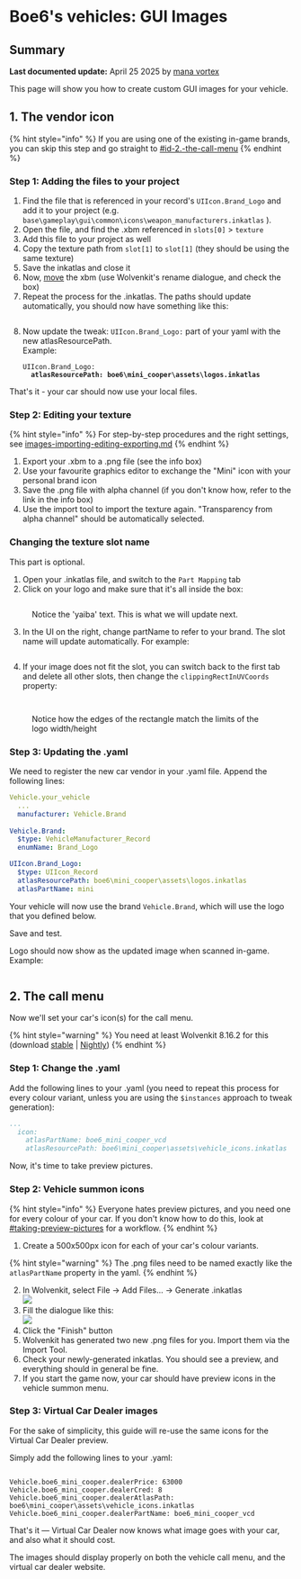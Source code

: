 # Boe6's vehicles: GUI Images

## Summary

**Last documented update:** April 25 2025 by [mana vortex](https://app.gitbook.com/u/NfZBoxGegfUqB33J9HXuCs6PVaC3 "mention")

This page will show you how to create custom GUI images for your vehicle.

## 1. The vendor icon

{% hint style="info" %}
If you are using one of the existing in-game brands, you can skip this step and go straight to [#id-2.-the-call-menu](boe6s-vehicles-gui-images.md#id-2.-the-call-menu "mention")
{% endhint %}

### Step 1: Adding the files to your project

1. Find the file that is referenced in your record's `UIIcon.Brand_Logo`  and add it to your project (e.g. `base\gameplay\gui\common\icons\weapon_manufacturers.inkatlas` ).
2. Open the file, and find the .xbm referenced in `slots[0]` > `texture`&#x20;
3. Add this file to your project as well
4. Copy the texture path from `slot[1]`  to `slot[1]` (they should be using the same texture)
5. Save the inkatlas and close it
6. Now, [move](https://app.gitbook.com/s/-MP_ozZVx2gRZUPXkd4r/wolvenkit-app/editor/project-explorer#rename) the xbm (use Wolvenkit's rename dialogue, and check the box)
7. Repeat the process for the .inkatlas. The paths should update automatically, you should now have something like this:

<figure><img src="../../../.gitbook/assets/inkatlasupdate.PNG" alt=""><figcaption></figcaption></figure>

8.  Now update the tweak: `UIIcon.Brand_Logo:` part of your yaml with the new atlasResourcePath.\
    Example:

    <pre><code>UIIcon.Brand_Logo:
    <strong>  atlasResourcePath: boe6\mini_cooper\assets\logos.inkatlas
    </strong></code></pre>

That's it - your car should now use your local files.

### Step 2: Editing your texture

{% hint style="info" %}
For step-by-step procedures and the right settings, see [images-importing-editing-exporting.md](../../textures-and-luts/images-importing-editing-exporting.md "mention")
{% endhint %}

1. Export your .xbm to a .png file (see the info box)
2. Use your favourite graphics editor to exchange the "Mini" icon with your personal brand icon
3. Save the .png file with alpha channel (if you don't know how, refer to the link in the info box)
4. Use the import tool to import the texture again. "Transparency from alpha channel" should be automatically selected.

### Changing the texture slot name

This part is optional.

1. Open your .inkatlas file, and switch to the `Part Mapping` tab
2. Click on your logo and make sure that it's all inside the box:

<figure><img src="../../../.gitbook/assets/logoinatlas.PNG" alt=""><figcaption><p>Notice the 'yaiba' text. This is what we will update next.</p></figcaption></figure>

3. In the UI on the right, change partName to refer to your brand. The slot name will update automatically. For example:

<figure><img src="../../../.gitbook/assets/inatlasbrandedit.PNG" alt=""><figcaption></figcaption></figure>

4. If your image does not fit the slot, you can switch back to the first tab and delete all other slots, then change the `clippingRectInUVCoords` property:

<figure><img src="../../../.gitbook/assets/cleanslotsooooohyeah.PNG" alt=""><figcaption></figcaption></figure>

<figure><img src="../../../.gitbook/assets/niceclipping.PNG" alt=""><figcaption><p>Notice how the edges of the rectangle match the limits of the logo width/height</p></figcaption></figure>

### Step 3: Updating the .yaml

We need to register the new car vendor in your .yaml file. Append the following lines:

```yaml
Vehicle.your_vehicle
  ...
  manufacturer: Vehicle.Brand
    
Vehicle.Brand:
  $type: VehicleManufacturer_Record
  enumName: Brand_Logo

UIIcon.Brand_Logo:
  $type: UIIcon_Record
  atlasResourcePath: boe6\mini_cooper\assets\logos.inkatlas
  atlasPartName: mini
```

Your vehicle will now use the brand `Vehicle.Brand`, which will use the logo that you defined below.

Save and test.

Logo should now show as the updated image when scanned in-game. Example:

<figure><img src="../../../.gitbook/assets/ingamedetails.PNG" alt=""><figcaption></figcaption></figure>

## 2. The call menu

Now we'll set your car's icon(s) for the call menu.&#x20;

{% hint style="warning" %}
You need at least Wolvenkit 8.16.2 for this (download [stable](https://github.com/WolvenKit/Wolvenkit/releases) | [Nightly](https://github.com/WolvenKit/WolvenKit-nightly-releases/releases))
{% endhint %}

### Step 1: Change the .yaml

Add the following lines to your .yaml (you need to repeat this process for every colour variant, unless you are using the `$instances` approach to tweak generation):

```yaml
...
  icon: 
    atlasPartName: boe6_mini_cooper_vcd
    atlasResourcePath: boe6\mini_cooper\assets\vehicle_icons.inkatlas
```

Now, it's time to take preview pictures.

### Step 2: Vehicle summon icons

{% hint style="info" %}
Everyone hates preview pictures, and you need one for every colour of your car. If you don't know how to do this, look at [#taking-preview-pictures](../../custom-icons-and-ui/adding-items-preview-images/#taking-preview-pictures "mention") for a workflow.
{% endhint %}

1. Create a 500x500px icon for each of your car's colour variants.&#x20;

{% hint style="warning" %}
The .png files need to be named exactly like the `atlasPartName` property in the yaml.
{% endhint %}

2. In Wolvenkit, select File -> Add Files... -> Generate .inkatlas \
   ![](../../../.gitbook/assets/boe6_icons_inkatlas_1.png)
3. Fill the dialogue like this:\
   ![](../../../.gitbook/assets/inkatlas_generator.png)
4. Click the "Finish" button
5. Wolvenkit has generated two new .png files for you. Import them via the Import Tool.
6. Check your newly-generated inkatlas. You should see a preview, and everything should in general be fine.
7. If you start the game now, your car should have preview icons in the vehicle summon menu.

### Step 3: Virtual Car Dealer images

For the sake of simplicity, this guide will re-use the same icons for the Virtual Car Dealer preview.&#x20;

Simply add the following lines to your .yaml:

<pre class="language-yaml"><code class="lang-yaml"><strong>
</strong>Vehicle.boe6_mini_cooper.dealerPrice: 63000
Vehicle.boe6_mini_cooper.dealerCred: 8
Vehicle.boe6_mini_cooper.dealerAtlasPath: boe6\mini_cooper\assets\vehicle_icons.inkatlas
Vehicle.boe6_mini_cooper.dealerPartName: boe6_mini_cooper_vcd
</code></pre>

That's it — Virtual Car Dealer now knows what image goes with your car, and also what it should cost.

The images should display properly on both the vehicle call menu, and the virtual car dealer website.

<div><figure><img src="../../../.gitbook/assets/callmenuworking.PNG" alt=""><figcaption></figcaption></figure> <figure><img src="../../../.gitbook/assets/vcdworking.PNG" alt=""><figcaption></figcaption></figure></div>


